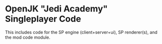 # OpenJK "Jedi Academy" Singleplayer Code #

This includes code for the SP engine (client+server+ui), SP renderer(s), and the mod code module.